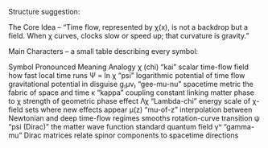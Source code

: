 Structure suggestion:

The Core Idea – “Time flow, represented by χ(x), is not a backdrop but a field. When χ curves, clocks slow or speed up; that curvature is gravity.”

Main Characters – a small table describing every symbol:

Symbol	Pronounced	Meaning	Analogy
χ (chi)	“kai”	scalar time-flow field	how fast local time runs
Ψ = ln χ	“psi”	logarithmic potential of time flow	gravitational potential in disguise
g₍μν₎	“gee-mu-nu”	spacetime metric	the fabric of space and time
κ	“kappa”	coupling constant linking matter phase to χ	strength of geometric phase effect
Λχ	“Lambda-chi”	energy scale of χ-field	sets where new effects appear
μ(z)	“mu-of-z”	interpolation between Newtonian and deep time-flow regimes	smooths rotation-curve transition
ψ	“psi (Dirac)”	the matter wave function	standard quantum field
γᵘ	“gamma-mu”	Dirac matrices	relate spinor components to spacetime directions

